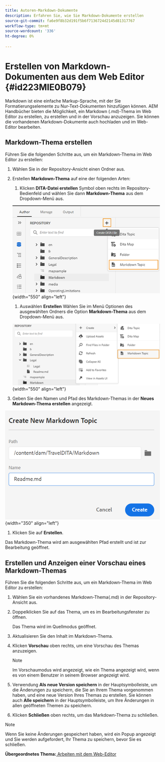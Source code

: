 ```yaml
---
title: Autoren-Markdown-Dokumente
description: Erfahren Sie, wie Sie Markdown-Dokumente erstellen
source-git-commit: fa6e9f8b32d191f5b6f7136724d2145d81317767
workflow-type: tm+mt
source-wordcount: '336'
ht-degree: 0%

---
```



# Erstellen von Markdown-Dokumenten aus dem Web Editor {#id223MIE0B079}

Markdown ist eine einfache Markup-Sprache, mit der Sie Formatierungselemente zu Nur-Text-Dokumenten hinzufügen können. AEM Handbücher bieten die Möglichkeit, ein Markdown \(.md\)-Thema im Web Editor zu erstellen, zu erstellen und in der Vorschau anzuzeigen. Sie können die vorhandenen Markdown-Dokumente auch hochladen und im Web-Editor bearbeiten.

## Markdown-Thema erstellen

Führen Sie die folgenden Schritte aus, um ein Markdown-Thema im Web Editor zu erstellen:

1. Wählen Sie in der Repository-Ansicht einen Ordner aus.
1. Erstellen **Markdown-Thema** auf eine der folgenden Arten:
   1. Klicken **DITA-Datei erstellen** Symbol oben rechts im Repository-Bedienfeld und wählen Sie dann **Markdown-Thema** aus dem Dropdown-Menü aus.

   ![](images/create-markdown-dita-topic.png){width="550" align="left"}

   1. Auswählen **Erstellen** Wählen Sie im Menü Optionen des ausgewählten Ordners die Option **Markdown-Thema** aus dem Dropdown-Menü aus.

   ![](images/create-markdown-options-menu.png){width="550" align="left"}

1. Geben Sie den Namen und Pfad des Markdown-Themas in der **Neues Markdown-Thema erstellen** angezeigt.

![](images/create-markdown-dialog.png){width="350" align="left"}

1. Klicken Sie auf **Erstellen**.

Das Markdown-Thema wird am ausgewählten Pfad erstellt und ist zur Bearbeitung geöffnet.

## Erstellen und Anzeigen einer Vorschau eines Markdown-Themas

Führen Sie die folgenden Schritte aus, um ein Markdown-Thema im Web Editor zu erstellen:

1. Wählen Sie ein vorhandenes Markdown-Thema\(.md\) in der Repository-Ansicht aus.
1. Doppelklicken Sie auf das Thema, um es im Bearbeitungsfenster zu öffnen.

   Das Thema wird im Quellmodus geöffnet.

1. Aktualisieren Sie den Inhalt im Markdown-Thema.
1. Klicken **Vorschau** oben rechts, um eine Vorschau des Themas anzuzeigen.

   >[!NOTE]
   >
   > Im Vorschaumodus wird angezeigt, wie ein Thema angezeigt wird, wenn es von einem Benutzer in seinem Browser angezeigt wird.

1. Verwendung **Als neue Version speichern** in der Hauptsymbolleiste, um die Änderungen zu speichern, die Sie an Ihrem Thema vorgenommen haben, und eine neue Version Ihres Themas zu erstellen. Sie können auch **Alle speichern** in der Hauptsymbolleiste, um Ihre Änderungen in allen geöffneten Themen zu speichern.

1. Klicken **Schließen** oben rechts, um das Markdown-Thema zu schließen.

>[!NOTE]
>
> Wenn Sie keine Änderungen gespeichert haben, wird ein Popup angezeigt und Sie werden aufgefordert, Ihr Thema zu speichern, bevor Sie es schließen.

**Übergeordnetes Thema:**[ Arbeiten mit dem Web-Editor](web-editor.md)

